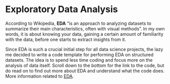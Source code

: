 # Exploratory Data Analysis
According to Wikipedia, **EDA** “is an approach to analyzing datasets to summarize their main characteristics, often with visual methods”. In my own words, it is about knowing your data, gaining a certain amount of familiarity with the data, before one starts to extract insights from it.

Since EDA is such a crucial initial step for all data science projects, the lazy me decided to write a code template for performing EDA on structured datasets. The idea is to spend less time coding and focus more on the analysis of data itself. Scroll down to the bottom for the link to the code, but do read on to find out more about EDA and understand what the code does. More information related to [EDA](https://towardsdatascience.com/exploratory-data-analysis-eda-a-practical-guide-and-template-for-structured-data-abfbf3ee3bd9).
